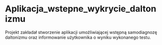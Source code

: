 # Aplikacja_wstepne_wykrycie_daltonizmu
Projekt zakładał stworzenie aplikacji umożliwiającej wstępną samodiagnozę daltonizmu oraz informowanie użytkownika o wyniku wykonanego testu. 
